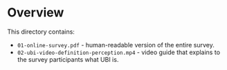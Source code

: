 # Overview

This directory contains:
- `01-online-survey.pdf` - human-readable version of the entire survey.
- `02-ubi-video-definition-perception.mp4` - video guide that explains to the survey participants what UBI is.

